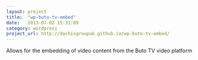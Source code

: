 ```yaml
---
layout: project
title:  "wp-buto-tv-embed"
date:   2013-07-02 15:31:09
category: wordpress
project_url: http://dachisgroupuk.github.io/wp-buto-tv-embed/
---
```


Allows for the embedding of video content from the Buto TV video platform
